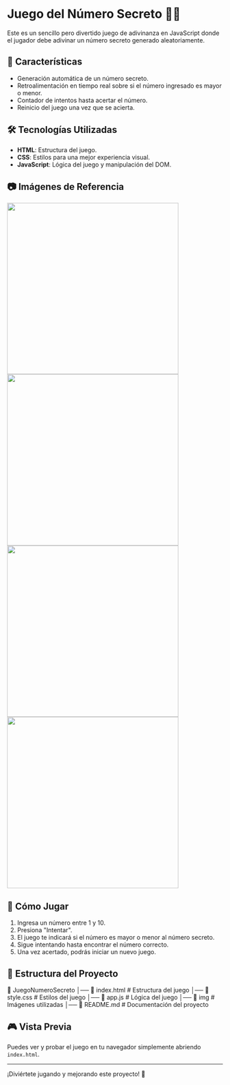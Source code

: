 # Juego del Número Secreto 🎲🔢

Este es un sencillo pero divertido juego de adivinanza en JavaScript donde el jugador debe adivinar un número secreto generado aleatoriamente.

## 📌 Características
- Generación automática de un número secreto.
- Retroalimentación en tiempo real sobre si el número ingresado es mayor o menor.
- Contador de intentos hasta acertar el número.
- Reinicio del juego una vez que se acierta.

## 🛠️ Tecnologías Utilizadas
- **HTML**: Estructura del juego.
- **CSS**: Estilos para una mejor experiencia visual.
- **JavaScript**: Lógica del juego y manipulación del DOM.

## 📷 Imágenes de Referencia
<img src="bg.png" width="400"> <img src="code.png" width="400">
<img src="ia.png" width="400"> <img src="Ruido.png" width="400">

## 🚀 Cómo Jugar
1. Ingresa un número entre 1 y 10.
2. Presiona "Intentar".
3. El juego te indicará si el número es mayor o menor al número secreto.
4. Sigue intentando hasta encontrar el número correcto.
5. Una vez acertado, podrás iniciar un nuevo juego.

## 📂 Estructura del Proyecto
📂 JuegoNumeroSecreto │── 📜 index.html # Estructura del juego │── 📜 style.css # Estilos del juego │── 📜 app.js # Lógica del juego │── 📂 img # Imágenes utilizadas │── 📜 README.md # Documentación del proyecto

## 🎮 Vista Previa
Puedes ver y probar el juego en tu navegador simplemente abriendo `index.html`.

---

¡Diviértete jugando y mejorando este proyecto! 🚀
